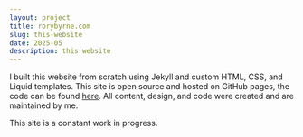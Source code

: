 ```yaml
---
layout: project
title: rorybyrne.com
slug: this-website
date: 2025-05
description: this website
---
```


I built this website from scratch using Jekyll and custom HTML, CSS, and Liquid templates. This site is open source and hosted on GitHub pages, the code can be found <a href="https://github.com/RoryByrne1/rorybyrne1.github.io" target="_blank" aria-label="GitHub">here</a>. All content, design, and code were created and are maintained by me.

This site is a constant work in progress.